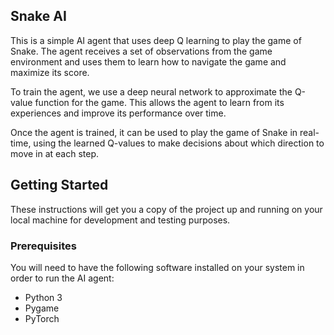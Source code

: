 ## Snake AI

This is a simple AI agent that uses deep Q learning to play the game of Snake. The agent receives a set of observations from the game environment and uses them to learn how to navigate the game and maximize its score.

To train the agent, we use a deep neural network to approximate the Q-value function for the game. This allows the agent to learn from its experiences and improve its performance over time.

Once the agent is trained, it can be used to play the game of Snake in real-time, using the learned Q-values to make decisions about which direction to move in at each step.

## Getting Started

These instructions will get you a copy of the project up and running on your local machine for development and testing purposes.

### Prerequisites

You will need to have the following software installed on your system in order to run the AI agent:

- Python 3
- Pygame
- PyTorch